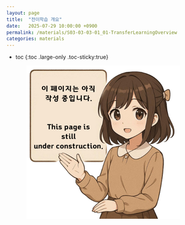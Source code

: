```yaml
---
layout: page
title:  "전이학습 개요"
date:   2025-07-29 10:00:00 +0900
permalink: /materials/S03-03-03-01_01-TransferLearningOverview
categories: materials
---
```

* toc
{:toc .large-only .toc-sticky:true}


<div class="insert-image" style="text-align: center;">
    <img style="width: 400px;" src="/assets/img/PagePreparing.png">
</div>